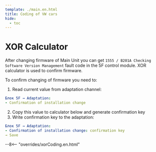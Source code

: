 ```yaml
---
template: ./main.en.html
title: Coding of VW cars
hide:
  - toc
---
```

  
<style>
  .md-typeset h1 {
    display: none;
</style>

# XOR Calculator

After changing firmware of Main Unit you can get `1555 / B201A Checking Software Version Management` fault code in the 5F control module.
XOR calculator is used to confirm firmware.

To confirm changing of firmware you need to:
1. Read current value from adaptation channel:
``` yaml
Блок 5F → Adaptation:
- Confirmation of installation change
```
2. Copy this value to calculator below and generate confirmation key
3. Write confirmation key to the adaptation:
``` yaml
Блок 5F → Adaptation:
- Confirmation of installation change: confirmation key
→ Save
```

--8<-- "overrides/xorCoding.en.html"